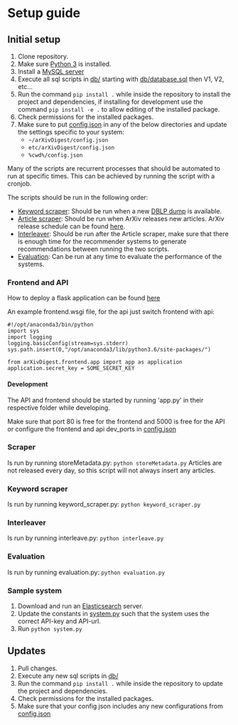 # Setup guide

## Initial setup

1. Clone repository.
2. Make sure [Python 3](https://www.python.org/downloads/) is installed.
3. Install a [MySQL server](https://www.mysql.com/)
4. Execute all sql scripts in [db/](db/) starting with [db/database.sql](db/database.sql) then V1, V2, etc...
5. Run the command  ```pip install .``` while inside the repository to install the project and dependencies, if installing for development use the command ```pip install -e .``` to allow editing of the installed package.
6. Check permissions for the installed packages.
7. Make sure to put [config.json](/config.json) in any of the below directories and update the settings specific to your system:
    * ```~/arXivDigest/config.json```
    * ```etc/arXivDigest/config.json```
    * ```%cwd%/config.json```

Many of the scripts are recurrent processes that should be automated to run at specific times. This can be achieved by running the script with a cronjob.

The scripts should be run in the following order:

  * [Keyword scraper](keyword_scraper/): Should be run when a new [DBLP dump](https://dblp.uni-trier.de/faq/How+can+I+download+the+whole+dblp+dataset) is available.
  * [Article scraper](scraper/): Should be run when ArXiv releases new articles. ArXiv release schedule can be found [here](https://arxiv.org/help/submit#availability).
  * [Interleaver](interleave/): Should be run after the Article scraper, make sure that there is enough time for the recommender systems to generate recommendations between running the two scripts.
  * [Evaluation](scripts/evaluation.py): Can be run at any time to evaluate the performance of the systems.
     
### Frontend and API

How to deploy a flask application can be found [here](http://flask.pocoo.org/docs/0.12/deploying/)

An example frontend.wsgi file, for the api just switch frontend with api:

```
#!/opt/anaconda3/bin/python
import sys
import logging
logging.basicConfig(stream=sys.stderr)
sys.path.insert(0,"/opt/anaconda3/lib/python3.6/site-packages/")

from arXivDigest.frontend.app import app as application
application.secret_key = SOME_SECRET_KEY
```

#### Development

The API and frontend should be started by running 'app.py' in their respective folder while developing.

Make sure that port 80 is free for the frontend and 5000 is free for the API or configure the frontend and api dev_ports in [config.json](/config.json)

### Scraper

Is run by running storeMetadata.py: ``python storeMetadata.py``
Articles are not released every day, so this script will not always insert any articles. 

### Keyword scraper

Is run by running keyword_scraper.py: ``python keyword_scraper.py``

### Interleaver

Is run by running interleave.py: ``python interleave.py``

### Evaluation

Is run by running evaluation.py: ``python evaluation.py``

### Sample system
1. Download and run an [Elasticsearch](https://www.elastic.co/) server.
2. Update the constants in [system.py](sample/system.py) such that the system uses the correct API-key and API-url.
3. Run  ``python system.py``

## Updates

1. Pull changes. 
2. Execute any new sql scripts in [db/](db/)
3. Run the command  ```pip install .``` while inside the repository to update the project and dependencies.
4. Check permissions for the installed packages.
5. Make sure that your config json includes any new configurations from [config.json](/config.json)





